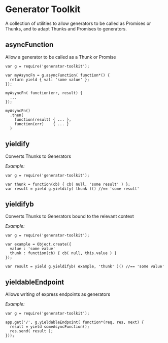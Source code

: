 # Generator Toolkit

A collection of utilities to allow generators to be called as Promises or Thunks, and to adapt Thunks and Promises to generators.


## asyncFunction
Allow a generator to be called as a Thunk or Promise

```
var g = require('generator-toolkit');

var myAsyncFn = g.asyncFunction( function*() {
  return yield { val: 'some value' };
});

myAsyncFn( function(err, result) {
  ...
});

myAsyncFn()
  .then(
    function(result) { ... },
    function(err)    { ... }
  )

```

## yieldify
Converts Thunks to Generators

*Example:*

```
var g = require('generator-toolkit');

var thunk = function(cb) { cb( null, 'some result' ) };
var result = yield g.yieldify( thunk )() //== 'some result'
```

## yieldifyb
Converts Thunks to Generators bound to the relevant context

*Example:*

```
var g = require('generator-toolkit');

var example = Object.create({ 
  value : 'some value'
  thunk : function(cb) { cb( null, this.value ) }
});

var result = yield g.yieldifyb( example, 'thunk' )() //== 'some value'
```

## yieldableEndpoint
Allows writing of express endpoints as generators

*Example:*

```
var g = require('generator-toolkit');

app.get('/', g.yieldableEndpoint( function*(req, res, next) {
  result = yield someAsyncFunction();
  res.send( result );
}));
```
